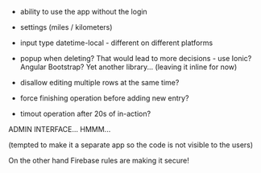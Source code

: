 * ability to use the app without the login
* settings (miles / kilometers)
* input type datetime-local - different on different platforms

* popup when deleting? That would lead to more decisions - use Ionic? Angular Bootstrap? Yet another library... (leaving it inline for now)
* disallow editing multiple rows at the same time?
* force finishing operation before adding new entry?
* timout operation after 20s of in-action?


ADMIN INTERFACE... HMMM...

(tempted to make it a separate app so the code is not visible to the users)

On the other hand Firebase rules are making it secure!